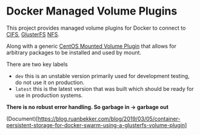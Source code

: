 Docker Managed Volume Plugins
=============================

This project provides managed volume plugins for Docker to connect to [CIFS](https://github.com/trajano/docker-volume-plugins/tree/master/cifs-volume-plugin), [GlusterFS](https://github.com/trajano/docker-volume-plugins/tree/master/glusterfs-volume-plugin) [NFS](https://github.com/trajano/docker-volume-plugins/tree/master/nfs-volume-plugin).

Along with a generic [CentOS Mounted Volume Plugin](https://github.com/trajano/docker-volume-plugins/tree/master/centos-mounted-volume-plugin) that allows for arbitrary packages to be installed and used by mount.

There are two key labels

* `dev` this is an unstable version primarily used for development testing, do not use it on production.
* `latest` this is the latest version that was built which should be ready for use in production systems.

**There is no robust error handling.  So garbage in -> garbage out**

(Document)[https://blog.ruanbekker.com/blog/2019/03/05/container-persistent-storage-for-docker-swarm-using-a-glusterfs-volume-plugin]

